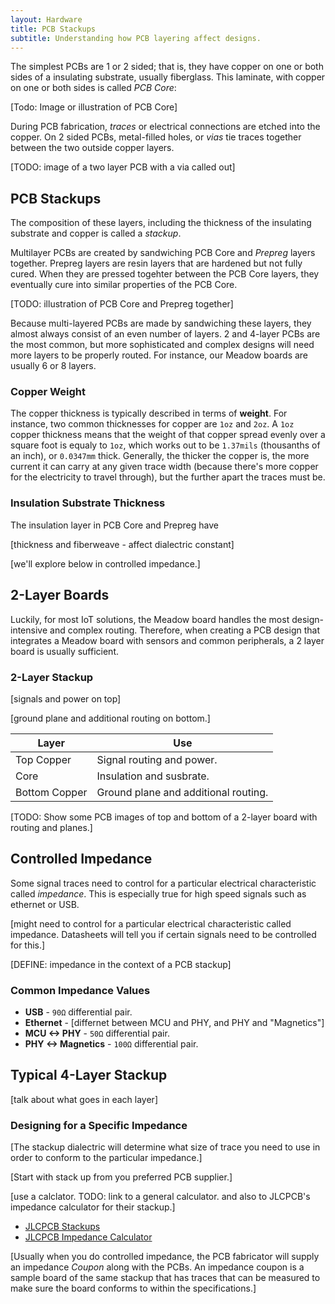 ```yaml
---
layout: Hardware
title: PCB Stackups
subtitle: Understanding how PCB layering affect designs.
---
```


The simplest PCBs are 1 or 2 sided; that is, they have copper on one or both sides of a insulating substrate, usually fiberglass. This laminate, with copper on one or both sides is called _PCB Core_:

[Todo: Image or illustration of PCB Core]

During PCB fabrication, _traces_ or electrical connections are etched into the copper. On 2 sided PCBs, metal-filled holes, or _vias_ tie traces together between the two outside copper layers.

[TODO: image of a two layer PCB with a via called out]

## PCB Stackups

The composition of these layers, including the thickness of the insulating substrate and copper is called a _stackup_.

Multilayer PCBs are created by sandwiching PCB Core and _Prepreg_ layers together. Prepreg layers are resin layers that are hardened but not fully cured. When they are pressed togehter between the PCB Core layers, they eventually cure into similar properties of the PCB Core.

[TODO: illustration of PCB Core and Prepreg together]

Because multi-layered PCBs are made by sandwiching these layers, they almost always consist of an even number of layers. 2 and 4-layer PCBs are the most common, but more sophisticated and complex designs will need more layers to be properly routed. For instance, our Meadow boards are usually 6 or 8 layers. 

### Copper Weight

The copper thickness is typically described in terms of **weight**. For instance, two common thicknesses for copper are `1oz` and `2oz`. A `1oz` copper thickness means that the weight of that copper spread evenly over a square foot is equaly to `1oz`, which works out to be `1.37mils` (thousanths of an inch), or `0.0347mm` thick. Generally, the thicker the copper is, the more current it can carry at any given trace width (because there's more copper for the electricity to travel through), but the further apart the traces must be.

### Insulation Substrate Thickness

The insulation layer in PCB Core and Prepreg have 

[thickness and fiberweave - affect dialectric constant]

[we'll explore below in controlled impedance.]

## 2-Layer Boards

Luckily, for most IoT solutions, the Meadow board handles the most design-intensive and complex routing. Therefore, when creating a PCB design that integrates a Meadow board with sensors and common peripherals, a 2 layer board is usually sufficient.

### 2-Layer Stackup

[signals and power on top]

[ground plane and additional routing on bottom.]

| Layer | Use |
|-------|-----|
| Top Copper  | Signal routing and power. |
| Core  | Insulation and susbrate. |
| Bottom Copper | Ground plane and additional routing. |

[TODO: Show some PCB images of top and bottom of a 2-layer board with routing and planes.]


## Controlled Impedance

Some signal traces need to control for a particular electrical characteristic called _impedance_. This is especially true for high speed signals such as ethernet or USB.

[might need to control for a particular electrical characteristic called impedance. Datasheets will tell you if certain signals need to be controlled for this.]

[DEFINE: impedance in the context of a PCB stackup]

### Common Impedance Values

* **USB** - `90Ω` differential pair.
* **Ethernet** - [differnet between MCU and PHY, and PHY and "Magnetics"]
 * **MCU <-> PHY** - `50Ω` differential pair.
 * **PHY <-> Magnetics** - `100Ω` differential pair.


## Typical 4-Layer Stackup

[talk about what goes in each layer]



### Designing for a Specific Impedance

[The stackup dialectric will determine what size of trace you need to use in order to conform to the particular impedance.]

[Start with stack up from you preferred PCB supplier.]

[use a calclator. TODO: link to a general calculator. and also to JLCPCB's impedance calculator for their stackup.]

* [JLCPCB Stackups](https://cart.jlcpcb.com/impedance)
* [JLCPCB Impedance Calculator](https://cart.jlcpcb.com/impedanceCalculation)

[Usually when you do controlled impedance, the PCB fabricator will supply an impedance _Coupon_ along with the PCBs. An impedance coupon is a sample board of the same stackup that has traces that can be measured to make sure the board conforms to within the specifications.]

